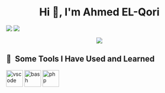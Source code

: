 <h1 align="center">Hi 👋, I'm Ahmed EL-Qori</h1>
<p diplay=flex justify-content="space-between" align-items="center">
<img  src="https://github-readme-stats.vercel.app/api?username=ahmedelqori&show_icons=true&theme=dark"/>

<img src="https://github-readme-stats.vercel.app/api/top-langs/?username=ahmedelqori&layout=compact">
</p>
<p align="center">
<img  src="https://github.com/thepiyushmalhotra/thepiyushmalhotra/blob/output/github-contribution-grid-snake.svg">
</p>
<h2> 🚀 &nbsp;Some Tools I Have Used and Learned</h2>
<p align="left">
<img align="center" src="https://cdn4.iconfinder.com/data/icons/logos-and-brands/512/187_Js_logo_logos-512.png" alt="vscode" width="45" height="45"/>
<img align="center" src="https://cdn1.iconfinder.com/data/icons/logotypes/32/badge-html-5-512.png" alt="bash" width="45" height="45"/>
<img align="center" src="https://cdn1.iconfinder.com/data/icons/logotypes/32/badge-css-3-512.png" alt="php" width="45" height="45"/>
</p>
